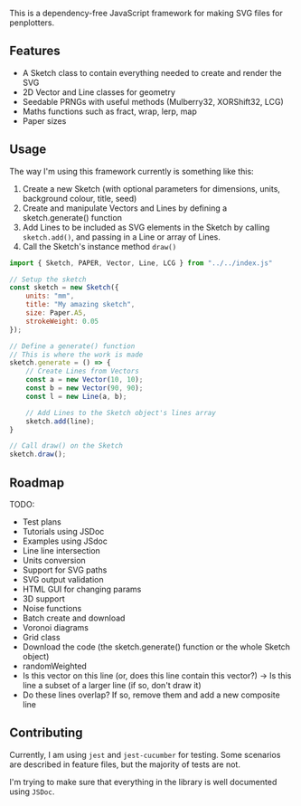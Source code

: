 This is a dependency-free JavaScript framework for making SVG files for penplotters.

## Features

- A Sketch class to contain everything needed to create and render the SVG
- 2D Vector and Line classes for geometry
- Seedable PRNGs with useful methods (Mulberry32, XORShift32, LCG)
- Maths functions such as fract, wrap, lerp, map
- Paper sizes

## Usage

The way I'm using this framework currently is something like this:

1. Create a new Sketch (with optional parameters for dimensions, units, background colour, title, seed)
2. Create and manipulate Vectors and Lines by defining a sketch.generate() function
3. Add Lines to be included as SVG elements in the Sketch by calling `sketch.add()`, and passing in a Line or array of Lines.
4. Call the Sketch's instance method `draw()`

```js
import { Sketch, PAPER, Vector, Line, LCG } from "../../index.js"

// Setup the sketch
const sketch = new Sketch({
    units: "mm",
    title: "My amazing sketch",
    size: Paper.A5,
    strokeWeight: 0.05
});

// Define a generate() function
// This is where the work is made
sketch.generate = () => {
    // Create Lines from Vectors
    const a = new Vector(10, 10);
    const b = new Vector(90, 90);
    const l = new Line(a, b);

    // Add Lines to the Sketch object's lines array
    sketch.add(line);
}

// Call draw() on the Sketch
sketch.draw();
```

## Roadmap

TODO:
- Test plans
- Tutorials using JSDoc
- Examples using JSdoc
- Line line intersection
- Units conversion
- Support for SVG paths
- SVG output validation
- HTML GUI for changing params
- 3D support
- Noise functions
- Batch create and download
- Voronoi diagrams
- Grid class
- Download the code (the sketch.generate() function or the whole Sketch object)
- randomWeighted
- Is this vector on this line (or, does this line contain this vector?) -> Is this line a subset of a larger line (if so, don't draw it)
- Do these lines overlap? If so, remove them and add a new composite line

## Contributing

Currently, I am using `jest` and `jest-cucumber` for testing. Some scenarios are described in feature files, but the majority of tests are not.

I'm trying to make sure that everything in the library is well documented using `JSDoc`.

